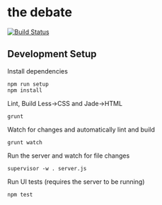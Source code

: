 the debate
==========

[![Build Status](https://travis-ci.org/marclitchfield/thedebate.svg?branch=master)](https://travis-ci.org/marclitchfield/thedebate)


## Development Setup

Install dependencies
```
npm run setup
npm install
```

Lint, Build Less->CSS and Jade->HTML
```
grunt
```

Watch for changes and automatically lint and build
```
grunt watch
```

Run the server and watch for file changes
```
supervisor -w . server.js
```

Run UI tests (requires the server to be running)
```
npm test
```
